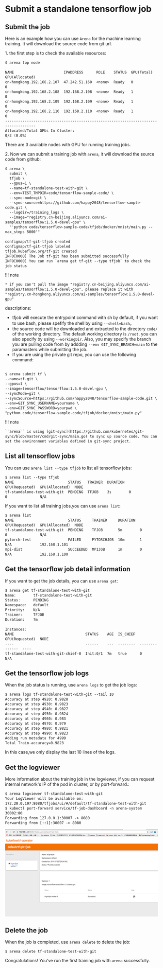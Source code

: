 # Submit a standalone tensorflow job

## Submit the job

Here is an example how you can use ``Arena`` for the machine learning training. It will download the source code from git url.

1\. the first step is to check the available resources:

    $ arena top node
    
    NAME                       IPADDRESS      ROLE    STATUS  GPU(Total)  GPU(Allocated)
    cn-hongkong.192.168.2.107  47.242.51.160  <none>  Ready   0           0
    cn-hongkong.192.168.2.108  192.168.2.108  <none>  Ready   1           0
    cn-hongkong.192.168.2.109  192.168.2.109  <none>  Ready   1           0
    cn-hongkong.192.168.2.110  192.168.2.110  <none>  Ready   1           0
    ------------------------------------------------------------------------------------
    Allocated/Total GPUs In Cluster:
    0/3 (0.0%)

There are 3 available nodes with GPU for running training jobs.


2\. Now we can submit a training job with ``arena``, it will download the source code from github:

    $ arena \
      submit \
      tfjob \
      --gpus=1 \
      --name=tf-standalone-test-with-git \
      --env=TEST_TMPDIR=code/tensorflow-sample-code/ \
      --sync-mode=git \
      --sync-source=https://github.com/happy2048/tensorflow-sample-code.git \
      --logdir=/training_logs \
      --image="registry.cn-beijing.aliyuncs.com/ai-samples/tensorflow:1.5.0-devel-gpu" \
      "'python code/tensorflow-sample-code/tfjob/docker/mnist/main.py --max_steps 5000'"
    
    configmap/tf-git-tfjob created
    configmap/tf-git-tfjob labeled
    tfjob.kubeflow.org/tf-git created
    INFO[0000] The Job tf-git has been submitted successfully
    INFO[0000] You can run `arena get tf-git --type tfjob` to check the job status

!!! note

    * if you can't pull the image "registry.cn-beijing.aliyuncs.com/ai-samples/tensorflow:1.5.0-devel-gpu", please replace it with "registry.cn-hongkong.aliyuncs.com/ai-samples/tensorflow:1.5.0-devel-gpu"

descriptions:

* tfjob will execute the entrypoint command with sh by default, if you want to use bash, please spefify the shell by using ``--shell=bash``。
* the source code will be downloaded and extracted to the directory ``code/`` of the working directory. The default working directory is ``/root``, you can also specify by using ``--workingDir``. Also, you may specify the branch you are pulling code from by addding ``--env GIT_SYNC_BRANCH=main`` to the paramasters while submitting the job.
* If you are using the private git repo, you can use the following command:

```

$ arena submit tf \
--name=tf-git \
--gpus=1 \
--image=tensorflow/tensorflow:1.5.0-devel-gpu \
--syncMode=git \
--syncSource=https://github.com/happy2048/tensorflow-sample-code.git \
--env=GIT_SYNC_USERNAME=yourname \
--env=GIT_SYNC_PASSWORD=yourpwd \
"python code/tensorflow-sample-code/tfjob/docker/mnist/main.py"

```

!!! note

    ``arena`` is using [git-sync](https://github.com/kubernetes/git-sync/blob/master/cmd/git-sync/main.go) to sync up source code. You can set the environment variables defined in git-sync project.



## List all tensorflow jobs

You can use ``arena list --type tfjob`` to list all tensorflow jobs:

    $ arena list --type tfjob
    NAME                         STATUS   TRAINER  DURATION  GPU(Requested)  GPU(Allocated)  NODE
    tf-standalone-test-with-git  PENDING  TFJOB    3s        0               0               N/A

If you want to list all training jobs,you can use ``arena list``:

    $ arena list
    NAME                         STATUS     TRAINER     DURATION  GPU(Requested)  GPU(Allocated)  NODE
    tf-standalone-test-with-git  PENDING    TFJOB       5m        0               0               N/A
    pytorch-test                 FAILED     PYTORCHJOB  10m       1               N/A             192.168.1.101
    mpi-dist                     SUCCEEDED  MPIJOB      1m        0               N/A             192.168.1.100


## Get the tensorflow job detail information

If you want to get the job details, you can use ``arena get``:

    $ arena get tf-standalone-test-with-git
    Name:        tf-standalone-test-with-git
    Status:      PENDING
    Namespace:   default
    Priority:    N/A
    Trainer:     TFJOB
    Duration:    7m
    
    Instances:
    NAME                                 STATUS    AGE  IS_CHIEF  GPU(Requested)  NODE
    ----                                 ------    ---  --------  --------------  ----
    tf-standalone-test-with-git-chief-0  Init:0/1  7m   true      0               N/A


## Get the tensorflow job logs

When the job status is running, use ``arena logs`` to get the job logs:

    $ arena logs tf-standalone-test-with-git --tail 10
    Accuracy at step 4920: 0.9828
    Accuracy at step 4930: 0.9823
    Accuracy at step 4940: 0.9827
    Accuracy at step 4950: 0.9824
    Accuracy at step 4960: 0.983
    Accuracy at step 4970: 0.979
    Accuracy at step 4980: 0.9821
    Accuracy at step 4990: 0.9823
    Adding run metadata for 4999
    Total Train-accuracy=0.9823

In this case,we only display the last 10 lines of the logs.


## Get the logviewer

More information about the training job in the logviewer, if you can request internal network's IP of the pod in cluster, or by port-forward.:

    $ arena logviewer tf-standalone-test-with-git
    Your LogViewer will be available on:
    172.20.0.197:8080/tfjobs/ui/#/default/tf-standalone-test-with-git
    $ kubectl port-forward service/tf-job-dashboard -n arena-system 30002:80
    Forwarding from 127.0.0.1:30007 -> 8080
    Forwarding from [::1]:30007 -> 8080

![logviewer](1-tfjob-logviewer.jpg)


## Delete the job

When the job is completed, use ``arena delete`` to delete the job:

    $ arena delete tf-standalone-test-with-git 

Congratulations! You've run the first training job with ``arena`` successfully. 

